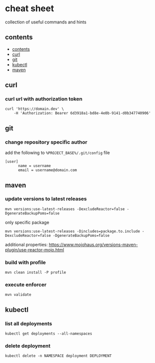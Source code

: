 # cheat sheet

collection of useful commands and hints

## contents

- [contents](#contents)
- [curl](#curl)
- [git](#git)
- [kubectl](#kubectl)
- [maven](#maven)

## curl

### curl url with authorization token

    curl 'https://domain.dev' \
        -H 'Authorization: Bearer 6d3918a1-bd8e-4e0b-9141-d0b347740906'

## git

### change repository specific author

add the following to `%PROJECT_BASE%/.git/config` file

    
    [user]
          name = username
          email = username@domain.com

## maven

### update versions to latest releases 

    mvn versions:use-latest-releases -DexcludeReactor=false -DgenerateBackupPoms=false

only specific package

    mvn versions:use-latest-releases -Dincludes=package.to.include -DexcludeReactor=false -DgenerateBackupPoms=false

additional properties: https://www.mojohaus.org/versions-maven-plugin/use-reactor-mojo.html

### build with profile

    mvn clean install -P profile

### execute enforcer

    mvn validate

## kubectl

### list all deployments

    kubectl get deployments --all-namespaces
    
### delete deployment
    
    kubectl delete -n NAMESPACE deployment DEPLOYMENT
